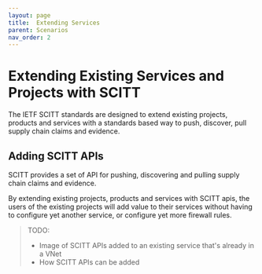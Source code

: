 ```yaml
---
layout: page
title:  Extending Services
parent: Scenarios
nav_order: 2
---
```


# Extending Existing Services and Projects with SCITT

The IETF SCITT standards are designed to extend existing projects, products and services with a standards based way to push, discover, pull supply chain claims and evidence.

## Adding SCITT APIs

SCITT provides a set of API for pushing, discovering and pulling supply chain claims and evidence. 

By extending existing projects, products and services with SCITT apis, the users of the existing projects will add value to their services without having to configure yet another service, or configure yet more firewall rules.

> TODO: 
> - Image of SCITT APIs added to an existing service that's already in a VNet
> - How SCITT APIs can be added


